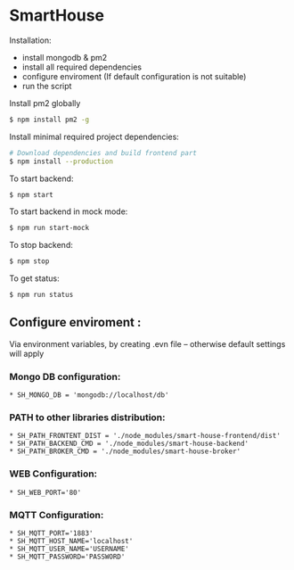 # SmartHouse

Installation:
* install mongodb & pm2
* install all required dependencies
* configure enviroment (If default configuration is not suitable)
* run the script

Install pm2 globally
```sh
$ npm install pm2 -g
```

Install minimal required project dependencies:
```sh
# Download dependencies and build frontend part
$ npm install --production
```

To start backend:
```sh
$ npm start
```

To start backend in mock mode:
```sh
$ npm run start-mock
```

To stop backend:
```sh
$ npm stop
```

To get status:
```sh
$ npm run status
```

## Configure enviroment :
Via environment variables, by creating
.evn file – otherwise default settings will apply

### Mongo DB configuration:
    * SH_MONGO_DB = 'mongodb://localhost/db'    

### PATH to other libraries distribution:
    * SH_PATH_FRONTENT_DIST = './node_modules/smart-house-frontend/dist'
    * SH_PATH_BACKEND_CMD = './node_modules/smart-house-backend'
    * SH_PATH_BROKER_CMD = './node_modules/smart-house-broker'

### WEB Configuration:
    * SH_WEB_PORT='80'

### MQTT Configuration:
    * SH_MQTT_PORT='1883'
    * SH_MQTT_HOST_NAME='localhost'
    * SH_MQTT_USER_NAME='USERNAME'
    * SH_MQTT_PASSWORD='PASSWORD'
